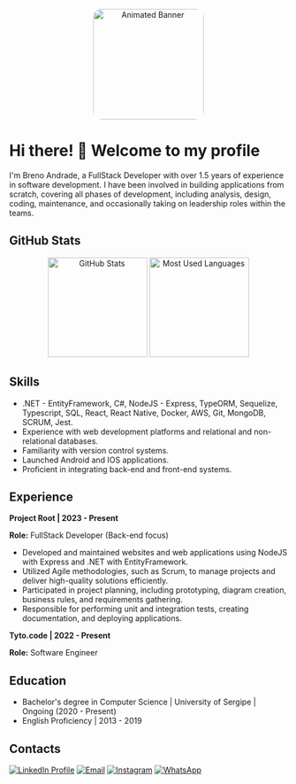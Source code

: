 <!-- Animated Banner -->
<p align="center">
  <img src="https://i.gifer.com/origin/cb/cbad8974b5928d9e4878525b25d64c2d_w200.gif" alt="Animated Banner" height="200" style="border-radius: 15px;">
</p>

<!-- Introduction -->
# Hi there! 👋 Welcome to my profile

I'm Breno Andrade, a FullStack Developer with over 1.5 years of experience in software development. I have been involved in building applications from scratch, covering all phases of development, including analysis, design, coding, maintenance, and occasionally taking on leadership roles within the teams.

<!-- GitHub Stats -->
## GitHub Stats

<div align="center">
  <img height="180em" src="https://github-readme-stats.vercel.app/api?username=Bren0Andrad3&show_icons=true&theme=dracula&include_all_commits=true&count_private=true" alt="GitHub Stats">
  <img height="180em" src="https://github-readme-stats.vercel.app/api/top-langs/?username=Bren0Andrad3&layout=compact&langs_count=7&theme=dracula" alt="Most Used Languages">
</div>

<!-- Skills -->
## Skills

- .NET - EntityFramework, C#, NodeJS - Express, TypeORM, Sequelize, Typescript, SQL, React, React Native, Docker, AWS, Git, MongoDB, SCRUM, Jest.
- Experience with web development platforms and relational and non-relational databases.
- Familiarity with version control systems.
- Launched Android and IOS applications.
- Proficient in integrating back-end and front-end systems.

<!-- Experience -->
## Experience

**Project Root | 2023 - Present**

**Role:** FullStack Developer (Back-end focus)

- Developed and maintained websites and web applications using NodeJS with Express and .NET with EntityFramework.
- Utilized Agile methodologies, such as Scrum, to manage projects and deliver high-quality solutions efficiently.
- Participated in project planning, including prototyping, diagram creation, business rules, and requirements gathering.
- Responsible for performing unit and integration tests, creating documentation, and deploying applications.

**Tyto.code | 2022 - Present**

**Role:** Software Engineer

## Education

- Bachelor's degree in Computer Science | University of Sergipe | Ongoing (2020 - Present)
- English Proficiency | 2013 - 2019

<!-- Contact -->
## Contacts

<a href="https://www.linkedin.com/in/breno-andrade-6b7b95196" target="_blank"><img src="https://img.shields.io/badge/-LinkedIn-%230077B5?style=for-the-badge&logo=linkedin&logoColor=white" alt="LinkedIn Profile"></a> 
<a href="mailto:Breno.75887@hotmail.com" target="_blank"><img src="https://img.shields.io/badge/Microsoft_Outlook-0078D4?style=for-the-badge&logo=microsoft-outlook&logoColor=white" alt="Email"></a>
<a href="https://instagram.com/brenao_e" target="_blank"><img src="https://img.shields.io/badge/-Instagram-%23E4405F?style=for-the-badge&logo=instagram&logoColor=white" alt="Instagram"></a>
<a href="https://wa.me/5579999975887" target="_blank"><img src="https://img.shields.io/badge/WhatsApp-25D366?style=for-the-badge&logo=whatsapp&logoColor=white" alt="WhatsApp"></a>
